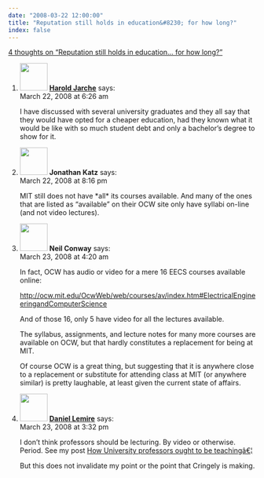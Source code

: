 ```yaml
---
date: "2008-03-22 12:00:00"
title: "Reputation still holds in education&#8230; for how long?"
index: false
---
```


[4 thoughts on &ldquo;Reputation still holds in education&#8230; for how long?&rdquo;](/lemire/blog/2008/03-22-reputation-still-holds-in-education-for-how-long)

<ol class="comment-list">
<li id="comment-49799" class="comment even thread-even depth-1">
<div class="comment-author vcard">
<img alt src="https://secure.gravatar.com/avatar/730267beb135f5c28860b280e631cb66?s=56&#038;d=mm&#038;r=g" srcset="https://secure.gravatar.com/avatar/730267beb135f5c28860b280e631cb66?s=112&#038;d=mm&#038;r=g 2x" class="avatar avatar-56 photo" height="56" width="56" decoding="async" /> <b class="fn"><a href="http://jarche.com/" class="url" rel="ugc external nofollow">Harold Jarche</a></b> <span class="says">says:</span> </div>
<div class="comment-metadata"><time datetime="2008-03-22T06:26:42+00:00">March 22, 2008 at 6:26 am</time></a> </div>
<div class="comment-content">
<p>I have discussed with several university graduates and they all say that they would have opted for a cheaper education, had they known what it would be like with so much student debt and only a bachelor&rsquo;s degree to show for it.</p>
</div>
</li>
<li id="comment-49800" class="comment odd alt thread-odd thread-alt depth-1">
<div class="comment-author vcard">
<img alt src="https://secure.gravatar.com/avatar/be26bdc1beb58a51b7f69cc173ec322e?s=56&#038;d=mm&#038;r=g" srcset="https://secure.gravatar.com/avatar/be26bdc1beb58a51b7f69cc173ec322e?s=112&#038;d=mm&#038;r=g 2x" class="avatar avatar-56 photo" height="56" width="56" decoding="async" /> <b class="fn">Jonathan Katz</b> <span class="says">says:</span> </div>
<div class="comment-metadata"><time datetime="2008-03-22T20:16:58+00:00">March 22, 2008 at 8:16 pm</time></a> </div>
<div class="comment-content">
<p>MIT still does not have *all* its courses available. And many of the ones that are listed as &ldquo;available&rdquo; on their OCW site only have syllabi on-line (and not video lectures).</p>
</div>
</li>
<li id="comment-49801" class="comment even thread-even depth-1">
<div class="comment-author vcard">
<img alt src="https://secure.gravatar.com/avatar/dfae4a909d56eb06d0ed75b8fe1e3b06?s=56&#038;d=mm&#038;r=g" srcset="https://secure.gravatar.com/avatar/dfae4a909d56eb06d0ed75b8fe1e3b06?s=112&#038;d=mm&#038;r=g 2x" class="avatar avatar-56 photo" height="56" width="56" loading="lazy" decoding="async" /> <b class="fn">Neil Conway</b> <span class="says">says:</span> </div>
<div class="comment-metadata"><time datetime="2008-03-23T04:20:06+00:00">March 23, 2008 at 4:20 am</time></a> </div>
<div class="comment-content">
<p>In fact, OCW has audio or video for a mere 16 EECS courses available online:</p>
<p><a href="http://ocw.mit.edu/OcwWeb/web/courses/av/index.htm#ElectricalEngineeringandComputerScience" rel="nofollow ugc">http://ocw.mit.edu/OcwWeb/web/courses/av/index.htm#ElectricalEngineeringandComputerScience</a></p>
<p>And of those 16, only 5 have video for all the lectures available.</p>
<p>The syllabus, assignments, and lecture notes for many more courses are available on OCW, but that hardly constitutes a replacement for being at MIT.</p>
<p>Of course OCW is a great thing, but suggesting that it is anywhere close to a replacement or substitute for attending class at MIT (or anywhere similar) is pretty laughable, at least given the current state of affairs.</p>
</div>
</li>
<li id="comment-49802" class="comment odd alt thread-odd thread-alt depth-1">
<div class="comment-author vcard">
<img alt src="https://secure.gravatar.com/avatar/6518c23aacab4c42dd2c5b9b57b79fb5?s=56&#038;d=mm&#038;r=g" srcset="https://secure.gravatar.com/avatar/6518c23aacab4c42dd2c5b9b57b79fb5?s=112&#038;d=mm&#038;r=g 2x" class="avatar avatar-56 photo" height="56" width="56" loading="lazy" decoding="async" /> <b class="fn"><a href="https://lemire.me/blog/" class="url" rel="ugc">Daniel Lemire</a></b> <span class="says">says:</span> </div>
<div class="comment-metadata"><time datetime="2008-03-23T15:32:55+00:00">March 23, 2008 at 3:32 pm</time></a> </div>
<div class="comment-content">
<p>I don&rsquo;t think professors should be lecturing. By video or otherwise. Period. See my post <a href="https://lemire.me/blog/2007/12/21/how-university-professors-ought-to-be-teaching/" rel="nofollow">How University professors ought to be teachingâ€¦</a></p>
<p>But this does not invalidate my point or the point that Cringely is making.</p>
</div>
</li>
</ol>
